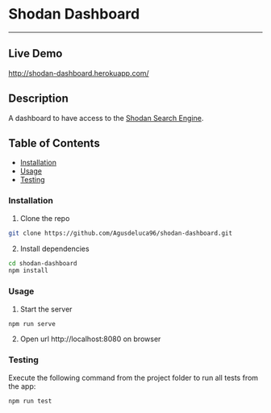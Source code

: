 # Shodan Dashboard

---

## Live Demo 

http://shodan-dashboard.herokuapp.com/

## Description

A dashboard to have access to the [Shodan Search Engine](https://www.shodan.io/).

## Table of Contents

- [Installation](#installation)
- [Usage](#usage)
- [Testing](#testing)

### Installation

1. Clone the repo
```bash
git clone https://github.com/Agusdeluca96/shodan-dashboard.git
```

2. Install dependencies
```bash
cd shodan-dashboard
npm install
```

### Usage

1. Start the server

```bash
npm run serve
```

2. Open url http://localhost:8080 on browser

### Testing
Execute the following command from the project folder to run all tests from the app:
```bash
npm run test
```
